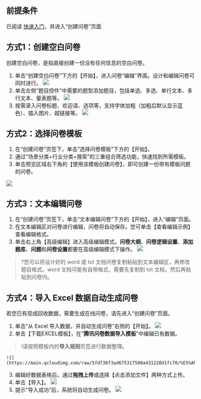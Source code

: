 ## 前提条件
已阅读 [快速入门]()，并进入“创建问卷”页面

## 方式1：创建空白问卷
创建空白问卷，是指直接创建一份没有任何信息的空白问卷。

1. 单击“创建空白问卷”下方的【开始】，进入问卷“编辑”界面。设计和编辑问卷可同时进行。
![](https://main.qcloudimg.com/raw/603955a0d6a808be101d6d7656ed9e25/%E5%88%9B%E5%BB%BA%E7%A9%BA%E7%99%BD%E9%97%AE%E5%8D%B71.png)
2. 单击左侧“题目控件”中需要的题型添加题目，包括单选、多选、单行文本、多行文本、量表题等。
![](https://main.qcloudimg.com/raw/ac9c66cba0b9d1bc27b65049601c687d.png)
3. 按需录入问卷标题、欢迎语、选项等，支持字体加粗（加粗后默认显示蓝色）、插入图片、超链接等。
![](https://main.qcloudimg.com/raw/089f996e6e25e9736b940d7de3156021/%E5%88%9B%E5%BB%BA%E7%A9%BA%E7%99%BD%E9%97%AE%E5%8D%B72.png)


## 方式2：选择问卷模板

1. 在“创建问卷”页签下，单击“选择问卷模板”下方的【开始】。
2. 通过“场景分类+行业分类+搜索”的三重组合筛选功能，快速找到所需模板。
3. 单击预览区域右下角的【使用该模板创建问卷】，即可创建一份带有模板问题的问卷。

![](https://main.qcloudimg.com/raw/a76dc1f3add0619057790148e40aef8a/%E9%80%89%E6%8B%A9%E9%97%AE%E5%8D%B7%E6%A8%A1%E6%9D%BF.png)

## 方式3：文本编辑问卷

1. 在“创建问卷”页签下，单击“文本编辑问卷”下方的【开始】，进入“编辑”页面。
2. 在文本编辑区对问卷进行编辑，问卷将自动保存。您可单击【查看编辑示例】查看编辑格式。
3. 单击右上角【高级编辑】进入高级编辑模式。**问卷大纲**、**问卷逻辑设置**、**添加题库**、**问题**和**问卷设置**都要在高级编辑模式下操作。
![](https://main.qcloudimg.com/raw/cd49036b7ee11a0fb5bdc01cde876516.png)

>?您可以将设计好的 word 或 txt 文档问卷复制粘贴到文本编辑区，再修改题目格式。word 文档可能有自带格式，需要先复制到 txt 文档，然后再粘贴到问卷内。




## 方式4：导入 Excel 数据自动生成问卷

若您已有现成回收数据，需要生成在线问卷，请先进入“创建问卷”页面。

1. 单击“从 Excel 导入数据，并自动生成问卷”右侧的【开始】。
![](https://main.qcloudimg.com/raw/3abf20c928f85ebbfbb4673075c9b7fa/%E5%AF%BC%E5%85%A5%E9%97%AE%E5%8D%B71%E4%B8%8D%E7%94%A8%E6%94%B9.png)
2. 单击【下载EXCEL模板】，在“**腾讯问卷数据导入模板**”中编辑已有数据。
>!请按照模板内的**导入规则**页签进行数据整理。
>
	![](https://main.qcloudimg.com/raw/5fd738f3ad675317500a431220d1fc70/%E5%AF%BC%E5%85%A5%E9%97%AE%E5%8D%B72%E4%B8%8D%E7%94%A8%E6%94%B9.png)
3. 编辑好数据表格后，通过**拖拽上传**或选择【点击添加文件】两种方式上传。
4. 单击【导入】。
![](https://main.qcloudimg.com/raw/d1ac754c155fad8236ef053323f2154f/%E5%AF%BC%E5%85%A5%E9%97%AE%E5%8D%B73%E4%B8%8D%E7%94%A8%E6%94%B9.png)
5. 提示“导入成功”后，系统将自动生成问卷。
![](https://main.qcloudimg.com/raw/517abb52de9739915d29cdbee767d9c2/%E5%AF%BC%E5%85%A5%E9%97%AE%E5%8D%B74%E4%B8%8D%E7%94%A8%E6%94%B9.png)
